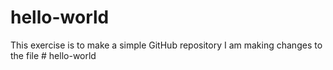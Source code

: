 # hello-world
This exercise is to make a simple GitHub repository
I am making changes to the file # hello-world
